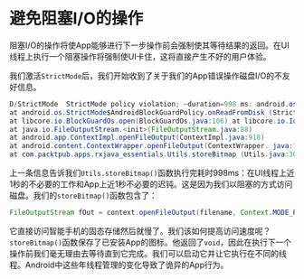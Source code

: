 # 避免阻塞I/O的操作

阻塞I/O的操作将使App能够进行下一步操作前会强制使其等待结果的返回。在UI线程上执行一个阻塞操作将强制使UI卡住，这将直接产生不好的用户体验。

我们激活`StrictMode`后，我们开始收到了关于我们的App错误操作磁盘I/O的不友好信息。

```java
D/StrictMode  StrictMode policy violation; ~duration=998 ms: android.os.StrictMode$StrictModeDiskReadViolation: policy=31 violation=2
at android.os.StrictMode$AndroidBlockGuardPolicy.onReadFromDisk (StrictMode.java:1135)
at libcore.io.BlockGuardOs.open(BlockGuardOs.java:106) at libcore.io.IoBridge.open(IoBridge.java:393)
at java.io.FileOutputStream.<init>(FileOutputStream.java:88) 
at android.app.ContextImpl.openFileOutput(ContextImpl.java:918) 
at android.content.ContextWrapper.openFileOutput(ContextWrapper. java:185)
at com.packtpub.apps.rxjava_essentials.Utils.storeBitmap (Utils.java:30)
```
上一条信息告诉我们`Utils.storeBitmap()`函数执行完耗时998ms：在UI线程上近1秒的不必要的工作和App上近1秒不必要的迟钝。这是因为我们以阻塞的方式访问磁盘。我们的`storeBitmap()`函数包含了：
```java
FileOutputStream fOut = context.openFileOutput(filename, Context.MODE_PRIVATE);
```
它直接访问智能手机的固态存储然后就慢了。我们该如何提高访问速度呢？`storeBitmap()`函数保存了已安装App的图标。他返回了`void`，因此在执行下一个操作前我们毫无理由去等待直到它完成。我们可以启动它并让它执行在不同的线程。Android中这些年线程管理的变化导致了诡异的App行为。


























